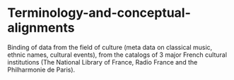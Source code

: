 # Terminology-and-conceptual-alignments
Binding of data from the field of culture (meta data on classical music, ethnic names, cultural events), from the catalogs of 3 major French cultural institutions (The National Library of France, Radio France and the Philharmonie de Paris).
